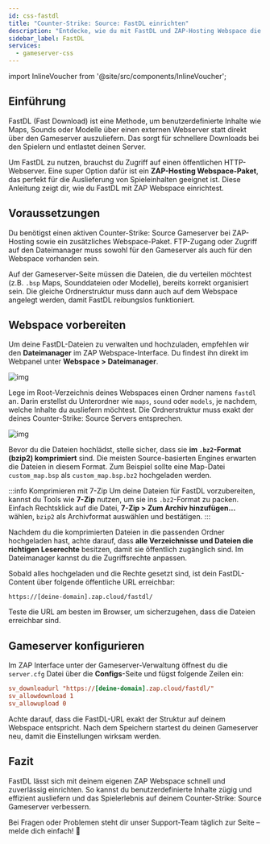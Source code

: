 ```yaml
---
id: css-fastdl
title: "Counter-Strike: Source: FastDL einrichten"
description: "Entdecke, wie du mit FastDL und ZAP-Hosting Webspace die Spieleinhalte schneller auslieferst, Downloads beschleunigst und die Serverlast reduzierst → Jetzt mehr erfahren"
sidebar_label: FastDL
services:
  - gameserver-css
---
```


import InlineVoucher from '@site/src/components/InlineVoucher';


## Einführung

FastDL (Fast Download) ist eine Methode, um benutzerdefinierte Inhalte wie Maps, Sounds oder Modelle über einen externen Webserver statt direkt über den Gameserver auszuliefern. Das sorgt für schnellere Downloads bei den Spielern und entlastet deinen Server.

Um FastDL zu nutzen, brauchst du Zugriff auf einen öffentlichen HTTP-Webserver. Eine super Option dafür ist ein **ZAP-Hosting Webspace-Paket**, das perfekt für die Auslieferung von Spieleinhalten geeignet ist. Diese Anleitung zeigt dir, wie du FastDL mit ZAP Webspace einrichtest.

<InlineVoucher />

## Voraussetzungen

Du benötigst einen aktiven Counter-Strike: Source Gameserver bei ZAP-Hosting sowie ein zusätzliches Webspace-Paket. FTP-Zugang oder Zugriff auf den Dateimanager muss sowohl für den Gameserver als auch für den Webspace vorhanden sein.

Auf der Gameserver-Seite müssen die Dateien, die du verteilen möchtest (z.B. `.bsp` Maps, Sounddateien oder Modelle), bereits korrekt organisiert sein. Die gleiche Ordnerstruktur muss dann auch auf dem Webspace angelegt werden, damit FastDL reibungslos funktioniert.

## Webspace vorbereiten

Um deine FastDL-Dateien zu verwalten und hochzuladen, empfehlen wir den **Dateimanager** im ZAP Webspace-Interface. Du findest ihn direkt im Webpanel unter **Webspace > Dateimanager**.

![img](https://screensaver01.zap-hosting.com/index.php/s/dptRwGTgL6bHXrE/preview)

Lege im Root-Verzeichnis deines Webspaces einen Ordner namens `fastdl` an. Darin erstellst du Unterordner wie `maps`, `sound` oder `models`, je nachdem, welche Inhalte du ausliefern möchtest. Die Ordnerstruktur muss exakt der deines Counter-Strike: Source Servers entsprechen.

![img](https://screensaver01.zap-hosting.com/index.php/s/beCCJPFT5si3wRZ/preview)

Bevor du die Dateien hochlädst, stelle sicher, dass sie **im `.bz2`-Format (bzip2) komprimiert** sind. Die meisten Source-basierten Engines erwarten die Dateien in diesem Format. Zum Beispiel sollte eine Map-Datei `custom_map.bsp` als `custom_map.bsp.bz2` hochgeladen werden.

:::info Komprimieren mit 7-Zip
Um deine Dateien für FastDL vorzubereiten, kannst du Tools wie **7-Zip** nutzen, um sie ins `.bz2`-Format zu packen. Einfach Rechtsklick auf die Datei, **7-Zip > Zum Archiv hinzufügen...** wählen, `bzip2` als Archivformat auswählen und bestätigen.
:::

Nachdem du die komprimierten Dateien in die passenden Ordner hochgeladen hast, achte darauf, dass **alle Verzeichnisse und Dateien die richtigen Leserechte** besitzen, damit sie öffentlich zugänglich sind. Im Dateimanager kannst du die Zugriffsrechte anpassen.

Sobald alles hochgeladen und die Rechte gesetzt sind, ist dein FastDL-Content über folgende öffentliche URL erreichbar:

```
https://[deine-domain].zap.cloud/fastdl/
```

Teste die URL am besten im Browser, um sicherzugehen, dass die Dateien erreichbar sind.

## Gameserver konfigurieren

Im ZAP Interface unter der Gameserver-Verwaltung öffnest du die `server.cfg` Datei über die **Configs**-Seite und fügst folgende Zeilen ein:

```cfg
sv_downloadurl "https://[deine-domain].zap.cloud/fastdl/"
sv_allowdownload 1
sv_allowupload 0
```

Achte darauf, dass die FastDL-URL exakt der Struktur auf deinem Webspace entspricht. Nach dem Speichern startest du deinen Gameserver neu, damit die Einstellungen wirksam werden.

## Fazit

FastDL lässt sich mit deinem eigenen ZAP Webspace schnell und zuverlässig einrichten. So kannst du benutzerdefinierte Inhalte zügig und effizient ausliefern und das Spielerlebnis auf deinem Counter-Strike: Source Gameserver verbessern.

Bei Fragen oder Problemen steht dir unser Support-Team täglich zur Seite – melde dich einfach! 🙂

<InlineVoucher />